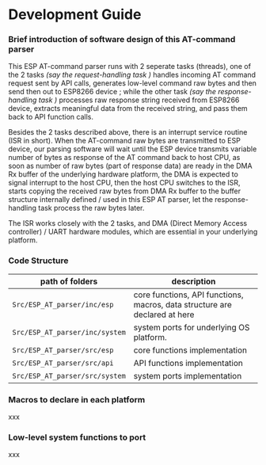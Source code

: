 # Development Guide


### Brief introduction of software design of this AT-command parser

This ESP AT-command parser runs with 2 seperate tasks (threads), one of the 2 tasks *(say the request-handling task )* handles incoming AT command request sent by API calls, generates low-level command raw bytes and then send then out to ESP8266 device ; while the other task *(say the response-handling task )* processes raw response string received from ESP8266 device, extracts meaningful data from the received string, and pass them back to API function calls.

Besides the 2 tasks described above, there is an interrupt service routine (ISR in short). When the AT-command raw bytes are transmitted to ESP device, our parsing software will wait until the ESP device transmits  variable number of bytes as response of the AT command back to host CPU, as soon as number of raw bytes (part of response data) are ready in the DMA Rx buffer of the underlying hardware platform, the DMA is expected to signal interrupt to the host CPU, then the host CPU switches to the ISR, starts copying the received raw bytes from DMA Rx buffer to the buffer structure internally defined / used in this ESP AT parser, let the response-handling task process the raw bytes later.

The ISR works closely with the 2 tasks, and DMA (Direct Memory Access controller) / UART hardware modules, which are essential in your underlying platform.


### Code Structure
| path of folders | description |
|-----------------|-------------|
| `Src/ESP_AT_parser/inc/esp`  | core functions, API functions, macros, data structure are declared at here |
| `Src/ESP_AT_parser/inc/system` | system ports for underlying OS platform. |
| `Src/ESP_AT_parser/src/esp` | core functions implementation | 
| `Src/ESP_AT_parser/src/api` | API functions implementation |
| `Src/ESP_AT_parser/src/system` | system ports implementation |


### Macros to declare in each platform
xxx

### Low-level system functions to port
xxx




